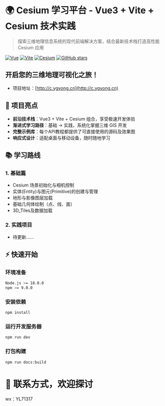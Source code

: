 # 🌍 Cesium 学习平台 - Vue3 + Vite + Cesium 技术实践

> 探索三维地理信息系统的现代前端解决方案，结合最新技术栈打造高性能 Cesium 应用

[![Vue](https://img.shields.io/badge/Vue-3.5-green?logo=vuedotjs)](https://cn.vuejs.org/)
[![Vite](https://img.shields.io/badge/Vite-5.x-blue?logo=vite)](https://vitejs.cn/)
[![Cesium](https://img.shields.io/badge/Cesium-1.129-orange?logo=cesium)](https://cesium.com/)
[![GitHub stars](https://img.shields.io/github/stars/yourusername/cesium-learning?style=social)](https://github.com/YGYong/cesium-start)

## 开启您的三维地理可视化之旅！

- 项目地址：[http://c.ygyong.cn](http://c.ygyong.cn)

## 🚀 项目亮点

- **前沿技术栈**：Vue3 + Vite + Cesium 组合，享受极速开发体验
- **渐进式学习路径**：基础 → 实践，系统化掌握三维 GIS 开发
- **完整示例库**：每个API教程都提供了可直接使用的源码及效果图
- **响应式设计**：适配桌面与移动设备，随时随地学习

## 📚 学习路线

### 1. 基础篇

- Cesium 场景初始化与相机控制
- 实体(Entity)与图元(Primitive)的创建与管理
- 地形与影像图层加载
- 基础几何体绘制（点、线、面）
- 3D_Tiles及数据加载

### 2. 实践项目

- 待更新......

## ⚡ 快速开始

### 环境准备

```bash
Node.js >= 18.0.0
npm >= 9.0.0
```

### 安装依赖

```bash
npm install
```

### 运行开发服务器

```bash
npm run dev
```

### 打包构建

```bash
npm run docs:build
```

# 🤝 联系方式，欢迎探讨

wx：YL71317
